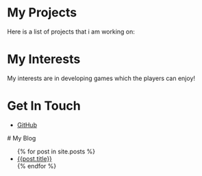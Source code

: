 # My Projects
Here is a list of projects that i am working on:
# My Interests
My interests are in developing games which the players can enjoy!
# Get In Touch
<ul>
<li><a href="https://github.com/{{ site.github_username}}">GitHub</a></li>
</ul>
# My Blog
<ul>
{% for post in site.posts %}
<li>
<a href="{{post.url}}">{{post.title}}</a>
</li>
{% endfor %}
</ul>